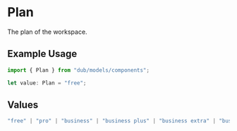 # Plan

The plan of the workspace.

## Example Usage

```typescript
import { Plan } from "dub/models/components";

let value: Plan = "free";
```

## Values

```typescript
"free" | "pro" | "business" | "business plus" | "business extra" | "business max" | "enterprise"
```